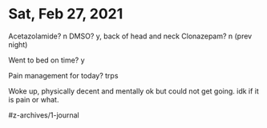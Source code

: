 # Sat, Feb 27, 2021
Acetazolamide? n
DMSO? y, back of head and neck
Clonazepam? n
(prev night)

Went to bed on time? y

Pain management for today? trps

Woke up, physically decent and mentally ok but could not get going. idk if it is pain or what. 



#z-archives/1-journal